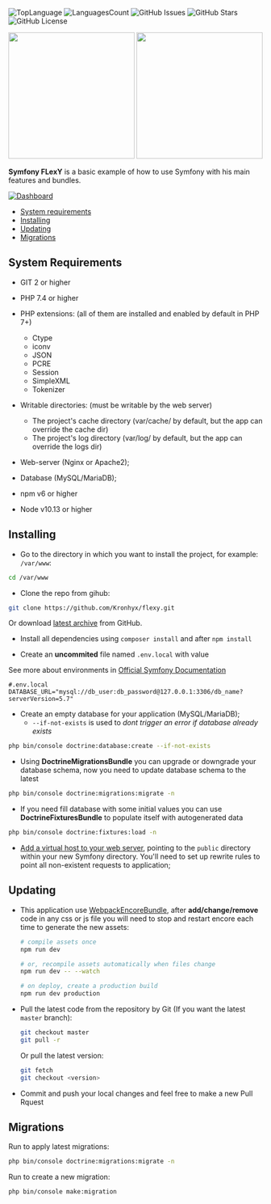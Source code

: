 ![TopLanguage](https://img.shields.io/github/languages/top/kronhyx/flexy)
![LanguagesCount](https://img.shields.io/github/languages/count/kronhyx/flexy)
![GitHub Issues](https://img.shields.io/github/issues/Kronhyx/flexy)
![GitHub Stars](https://img.shields.io/github/stars/Kronhyx/flexy)
![GitHub License](https://img.shields.io/github/license/Kronhyx/flexy)   
   
<p align="center">
    <img width="250" height="auto" src="https://symfony.com/logos/symfony_black_02.png"/>
    <img width="250" height="auto" src="https://d8vlg9z1oftyc.cloudfront.net/site/template/img/logo.png"/>
</p>
   
   
**Symfony FLexY** is a basic example of how to use Symfony with his main features and bundles.

[![Dashboard](https://startbootstrap.com/assets/img/screenshots/themes/sb-admin-2.png)](https://startbootstrap.com/assets/img/screenshots/themes/sb-admin-2.png)

* [System requirements](#system-requirements)
* [Installing](#installing)
* [Updating](#updating)
* [Migrations](#migrations)

## System Requirements
* GIT 2 or higher 

* PHP 7.4 or higher

* PHP extensions: (all of them are installed and enabled by default in PHP 7+)
    * Ctype
    * iconv
    * JSON
    * PCRE
    * Session
    * SimpleXML
    * Tokenizer

* Writable directories: (must be writable by the web server)
    * The project's cache directory (var/cache/ by default, but the app can override the cache dir)
    * The project's log directory (var/log/ by default, but the app can override the logs dir)

* Web-server (Nginx or Apache2);

* Database (MySQL/MariaDB);

* npm v6 or higher

* Node v10.13 or higher

## Installing

* Go to the directory in which you want to install the project, for example: `/var/www`:

```bash
cd /var/www
```

* Clone the repo from gihub:

```bash
git clone https://github.com/Kronhyx/flexy.git
```

Or download [latest archive](https://github.com/Kronhyx/flexy/archive/master.zip) from GitHub.

* Install all dependencies using `composer install` and after `npm install`

* Create an **uncommited** file named `.env.local` with value
 
See more about environments in [Official Symfony Documentation](https://symfony.com/doc/current/configuration.html#configuring-environment-variables-in-env-files) 
```dotenv
#.env.local
DATABASE_URL="mysql://db_user:db_password@127.0.0.1:3306/db_name?serverVersion=5.7"
```

* Create an empty database for your application (MySQL/MariaDB);
    - `--if-not-exists` is used to *dont trigger an error if database already exists*
```bash
php bin/console doctrine:database:create --if-not-exists
```

* Using **DoctrineMigrationsBundle** you can upgrade or downgrade your database schema, now you need to update database schema to the latest 
```bash
php bin/console doctrine:migrations:migrate -n
```

* If you need fill database with some initial values you can use **DoctrineFixturesBundle** to populate itself with autogenerated data
```bash
php bin/console doctrine:fixtures:load -n
```

* [Add a virtual host to your web server](https://symfony.com/doc/current/setup/web_server_configuration.html), pointing to the `public` directory within your new
Symfony directory. You'll need to set up rewrite rules to point all non-existent requests to application;

## Updating

* This application use [WebpackEncoreBundle](https://symfony.com/doc/current/frontend/encore/installation.html#installing-encore-in-symfony-applications), after **add/change/remove** code in any css or js file you will need to
 stop and restart encore each time to generate the new assets:

     ```bash    
     # compile assets once
     npm run dev
     
     # or, recompile assets automatically when files change
     npm run dev -- --watch
    
     # on deploy, create a production build
     npm run dev production
    ```

* Pull the latest code from the repository by Git (If you want the latest `master` branch):

    ```bash
    git checkout master
    git pull -r
    ```

    Or pull the latest version:

    ```bash
    git fetch
    git checkout <version>
    ```
* Commit and push your local changes and feel free to make a new Pull Rquest


## Migrations

Run to apply latest migrations:

```bash
php bin/console doctrine:migrations:migrate -n
```

Run to create a new migration:

```bash
php bin/console make:migration  
```
